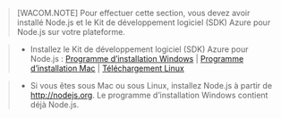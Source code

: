 > [WACOM.NOTE]
> Pour effectuer cette section, vous devez avoir installé Node.js et le Kit de développement logiciel (SDK) Azure pour Node.js sur votre plateforme.

> -   Installez le Kit de développement logiciel (SDK) Azure pour Node.js : [Programme d’installation Windows][Programme d’installation Windows] | [Programme d’installation Mac][Programme d’installation Mac] | [Téléchargement Linux][Téléchargement Linux]

> -   Si vous êtes sous Mac ou sous Linux, installez Node.js à partir de <http://nodejs.org>. Le programme d’installation Windows contient déjà Node.js.

  [Programme d’installation Windows]: http://go.microsoft.com/fwlink/?LinkId=254279
  [Programme d’installation Mac]: http://go.microsoft.com/fwlink/?LinkId=253471
  [Téléchargement Linux]: http://go.microsoft.com/fwlink/?LinkId=253472

